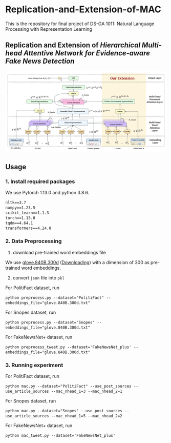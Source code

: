 # Replication-and-Extension-of-MAC
This is the repository for final project of DS-GA 1011: Natural Language Processing with Representation Learning
## Replication and Extension of *Hierarchical Multi-head Attentive Network for Evidence-aware Fake News Detection*

![image](https://github.com/Yuer867/Replication-and-Extension-of-MAC/blob/main/framework.jpeg)

## Usage
### 1. Install required packages
We use Pytorch 1.13.0 and python 3.8.6.
```
nltk==3.7
numpy==1.23.5
scikit_learn==1.1.3
torch==1.13.0
tqdm==4.64.1
transformers==4.24.0
```
### 2. Data Preprocessing
1. download pre-trained word embeddings file

We use [glove.840B.300d](https://github.com/stanfordnlp/GloVe) ([Downloading](https://huggingface.co/stanfordnlp/glove/resolve/main/glove.840B.300d.zip)) with a dimension of 300 as pre-trained word embeddings.

2. convert `json` file into `pkl`

For PolitiFact dataset, run
```
python preprocess.py --dataset="PolitiFact" --embeddings_file="glove.840B.300d.txt"
```

For Snopes dataset, run
```
python preprocess.py --dataset="Snopes" --embeddings_file="glove.840B.300d.txt"
```

For FakeNewsNet+ dataset, run
```
python preprocess_tweet.py --dataset='FakeNewsNet_plus' --embeddings_file="glove.840B.300d.txt"
```

### 3. Running experiment
For PolitiFact dataset, run
```
python mac.py --dataset="PolitiFact" --use_post_sources --use_article_sources --mac_nhead_1=3 --mac_nhead_2=1
```

For Snopes dataset, run
```
python mac.py --dataset="Snopes" --use_post_sources --use_article_sources --mac_nhead_1=5 --mac_nhead_2=2
```

For FakeNewsNet+ dataset, run
```
python mac_tweet.py --dataset='FakeNewsNet_plus'
```
